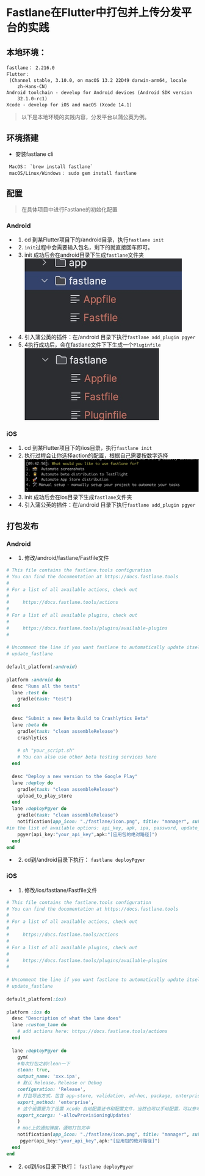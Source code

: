 # Fastlane在Flutter中打包并上传分发平台的实践

## 本地环境：

```
fastlane： 2.216.0
Flutter：
 (Channel stable, 3.10.0, on macOS 13.2 22D49 darwin-arm64, locale
    zh-Hans-CN)
Android toolchain - develop for Android devices (Android SDK version
    32.1.0-rc1)
Xcode - develop for iOS and macOS (Xcode 14.1)
```

>以下是本地环境的实践内容，分发平台以蒲公英为例。

## 环境搭建
* 安装fastlane cli

```
 MacOS： `brew install fastlane`
 macOS/Linux/Windows： sudo gem install fastlane
```

## 配置
> 在具体项目中进行Fastlane的初始化配置

### Android

* 1. cd 到某Flutter项目下的/android目录，执行`fastlane init`
* 2. `init`过程中会需要输入包名，剩下的就直接回车即可。
* 3. init 成功后会在android目录下生成`fastlane`文件夹
![](../media/screenshots/16971654344163.jpg)
* 4. 引入蒲公英的插件：在/android 目录下执行`fastlane add_plugin pgyer`
* 5. 4执行成功后，会在fastlane文件下下生成一个`Pluginfile`
![](../media/screenshots/16971657013719.jpg)

### iOS

* 1.  cd 到某Flutter项目下的/ios目录，执行`fastlane init`
* 2. 执行过程会让你选择action的配置，根据自己需要按数字选择
![](../media/screenshots/16971659044709.jpg)

* 3. init 成功后会在ios目录下生成`fastlane`文件夹
* 4. 引入蒲公英的插件：在/android 目录下执行`fastlane add_plugin pgyer`

## 打包发布

### Android

* 1. 修改/android/fastlane/Fastfile文件

```ruby
# This file contains the fastlane.tools configuration
# You can find the documentation at https://docs.fastlane.tools
#
# For a list of all available actions, check out
#
#     https://docs.fastlane.tools/actions
#
# For a list of all available plugins, check out
#
#     https://docs.fastlane.tools/plugins/available-plugins
#

# Uncomment the line if you want fastlane to automatically update itself
# update_fastlane

default_platform(:android)

platform :android do
  desc "Runs all the tests"
  lane :test do
    gradle(task: "test")
  end

  desc "Submit a new Beta Build to Crashlytics Beta"
  lane :beta do
    gradle(task: "clean assembleRelease")
    crashlytics
  
    # sh "your_script.sh"
    # You can also use other beta testing services here
  end

  desc "Deploy a new version to the Google Play"
  lane :deploy do
    gradle(task: "clean assembleRelease")
    upload_to_play_store
  end
  lane :deployPgyer do
    gradle(task: "clean assembleRelease")
    notification(app_icon: "./fastlane/icon.png", title: "manager", subtitle: "Android打包成功", message: "准备发布到蒲公英……")
#in the list of available options: api_key, apk, ipa, password, update_description, save_uploaded_info_json, install_type, install_date, install_start_date, install_end_date, oversea, channel
    pgyer(api_key:"your_api_key",apk:"[应用包的绝对路径]")
  end
end

```

* 2. cd到/android目录下执行： `fastlane deployPgyer`

### iOS

* 1. 修改/ios/fastlane/Fastfile文件

```ruby
# This file contains the fastlane.tools configuration
# You can find the documentation at https://docs.fastlane.tools
#
# For a list of all available actions, check out
#
#     https://docs.fastlane.tools/actions
#
# For a list of all available plugins, check out
#
#     https://docs.fastlane.tools/plugins/available-plugins
#

# Uncomment the line if you want fastlane to automatically update itself
# update_fastlane

default_platform(:ios)

platform :ios do
  desc "Description of what the lane does"
  lane :custom_lane do
    # add actions here: https://docs.fastlane.tools/actions
  end

  lane :deployPgyer do
    gym(
    #每次打包之前clean一下
    clean: true,
    output_name: 'xxx.ipa',
    # 默认 Release，Release or Debug
    configuration: 'Release',
    # 打包导出方式，包含 app-store, validation, ad-hoc, package, enterprise, development, developer-id and mac-application
    export_method: 'enterprise',
    # 这个设置是为了设置 xcode 自动配置证书和配置文件，当然也可以手动配置，可以参考文档
    export_xcargs: '-allowProvisioningUpdates'
    )
    # mac上的通知弹窗，通知打包完毕
    notification(app_icon: "./fastlane/icon.png", title: "manager", subtitle: "iOS打包成功", message: "准备发布到蒲公英……")
     pgyer(api_key:"your_api_key",apk:"[应用包的绝对路径]")
  end
end

```

* 2. cd到/ios目录下执行： `fastlane deployPgyer`
